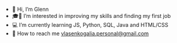 - 👾 Hi, I’m Glenn
- 🎓💼 I’m interested in improving my skills and finding my first job
- 💻 I’m currently learning JS, Python, SQL, Java and HTML/CSS
- 🐹 How to reach me vlasenkogalia.personal@gmail.com
